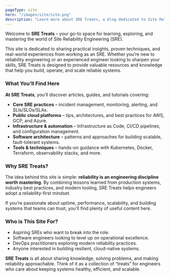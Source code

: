 ```yaml
---
pageType: site
hero: "/images/site/site.png"
description: "Learn more about SRE Treats, a blog dedicated to Site Reliability Engineering (SRE) best practices, tutorials, and insights. Find articles on Linux administration, cloud infrastructure, automation, and more."
---
```



Welcome to **SRE Treats** – your go-to space for learning, exploring, and mastering the world of Site Reliability Engineering (SRE).

This site is dedicated to sharing practical insights, proven techniques, and real-world experiences from working as an SRE. Whether you’re new to reliability engineering or an experienced engineer looking to sharpen your skills, SRE Treats is designed to provide valuable resources and knowledge that help you build, operate, and scale reliable systems.

### What You’ll Find Here

**At SRE Treats**, you’ll discover articles, guides, and tutorials covering:
- **Core SRE practices** – incident management, monitoring, alerting, and SLIs/SLOs/SLAs.
- **Public cloud platforms** – tips, architectures, and best practices for AWS, GCP, and Azure.
- **Infrastructure & automation** – Infrastructure as Code, CI/CD pipelines, and configuration management.
- **Software architecture** – patterns and approaches for building scalable, fault-tolerant systems.
- **Tools & techniques** – hands-on guidance with Kubernetes, Docker, Terraform, observability stacks, and more.

### Why SRE Treats?

The idea behind this site is simple: **reliability is an engineering discipline worth mastering**. By combining lessons learned from production systems, industry best practices, and modern tooling, SRE Treats helps engineers adopt a reliability-first mindset.

If you’re passionate about uptime, performance, scalability, and building systems that teams can trust, you’ll find plenty of useful content here.

### Who is This Site For?

- Aspiring SREs who want to break into the role.
- Software engineers looking to level up on operational excellence.
- DevOps practitioners exploring modern reliability practices.
- Anyone interested in building resilient, cloud-native systems.

**SRE Treats** is all about sharing knowledge, solving problems, and making reliability approachable. Think of it as a collection of “treats” for engineers who care about keeping systems healthy, efficient, and scalable.